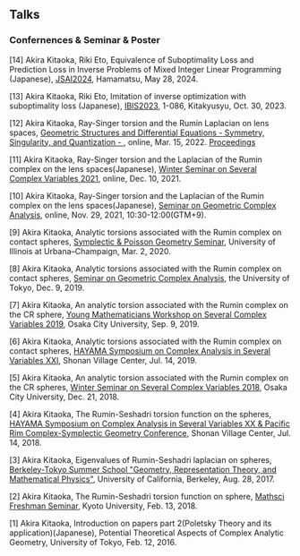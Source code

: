 ## Talks


### Confernences & Seminar & Poster

[14] Akira Kitaoka, Riki Eto, Equivalence of Suboptimality Loss and Prediction Loss in Inverse Problems of Mixed Integer Linear Programming (Japanese), [JSAI2024](https://confit.atlas.jp/guide/event/jsai2024/subject/1F3-GS-1-02/date?cryptoId=), Hamamatsu, May 28, 2024.

[13] Akira Kitaoka, Riki Eto, Imitation of inverse optimization with suboptimality loss (Japanese),  [IBIS2023](https://ibisml.org/ibis2023/), 1-086, Kitakyusyu, Oct. 30, 2023.

[12] Akira Kitaoka, Ray-Singer torsion and the Rumin Laplacian on lens spaces, [Geometric Structures and Differential Equations - Symmetry, Singularity, and Quantization - ](http://www.math.ritsumei.ac.jp/~dtarama/GSDE2022/index.html), online, Mar. 15, 2022. [Proceedings](https://www.kurims.kyoto-u.ac.jp/~kyodo/kokyuroku/contents/pdf/2268-10.pdf)

[11] Akira Kitaoka, Ray-Singer torsion and the Laplacian of the Rumin complex on the lens spaces(Japanese), [Winter Seminar on Several Complex Variables 2021](https://www.comp.tmu.ac.jp/hisamoto/SCVwinter2021.html), online, Dec. 10, 2021.

[10] Akira Kitaoka, Ray-Singer torsion and the Laplacian of the Rumin complex on the lens spaces(Japanese), [Seminar on Geometric Complex Analysis](https://www.ms.u-tokyo.ac.jp/seminar/2021/sem21-175.html), online, Nov. 29, 2021, 10:30-12:00(GTM+9). 

[9] Akira Kitaoka, Analytic torsions associated with the Rumin complex on contact spheres, [Symplectic & Poisson Geometry Seminar](https://math.illinois.edu/system/files/2020-02/Schedule%20-%20draft%202.pdf), University of Illinois at Urbana–Champaign, Mar. 2, 2020.

[8] Akira Kitaoka, Analytic torsions associated with the Rumin complex on contact spheres, [Seminar on Geometric Complex Analysis](https://www.ms.u-tokyo.ac.jp/seminar/2019/sem19-214.html), the University of Tokyo, Dec. 9, 2019.

[7] Akira Kitaoka, An analytic torsion associated with the Rumin complex on the CR sphere, [Young Mathematicians Workshop on Several Complex Variables 2019](http://www.sci.osaka-cu.ac.jp/~tkoike/2019ymwscv.html), Osaka City University, Sep. 9, 2019.

[6] Akira Kitaoka, Analytic torsions associated with the Rumin complex on contact spheres, [HAYAMA Symposium on Complex Analysis in Several Variables XXI](https://sites.google.com/site/scvhayama/2019), Shonan Village Center, Jul. 14, 2019.

[5] Akira Kitaoka, An analytic torsion associated with the Rumin complex on the CR spheres, [Winter Seminar on Several Complex Variables 2018](https://sites.google.com/site/scvwintersemi2018/), Osaka City University, Dec. 21, 2018.

[4] Akira Kitaoka, The Rumin-Seshadri torsion function on the spheres, [HAYAMA Symposium on Complex Analysis in Several Variables XX & Pacific Rim Complex-Symplectic Geometry Conference](https://sites.google.com/site/scvhayama/2018), Shonan Village Center, Jul. 14, 2018.

[3] Akira Kitaoka, Eigenvalues of Rumin-Seshadri laplacian on spheres, [Berkeley-Tokyo Summer School "Geometry, Representation Theory, and Mathematical Physics"](http://park.itc.u-tokyo.ac.jp/MSF/conference/BerkeleyTokyo2017/), University of California, Berkeley, Aug. 28, 2017.

[2] Akira Kitaoka, The Rumin-Seshadri torsion function on sphere, [Mathsci Freshman Seminar](https://sites.google.com/view/math-graduate/MATHSCI-FRESHMAN-SEMINAR/2018), Kyoto University, Feb. 13, 2018.

[1] Akira Kitaoka, Introduction on papers part 2(Poletsky Theory and its application)(Japanese), Potential Theoretical Aspects of Complex Analytic Geometry, University of Tokyo, Feb. 12, 2016.


### 
